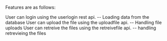 Features are as follows:

User can login using the userlogin rest api. -- Loading data from the database
User can upload the file using the uploadfile api. -- Handling file uploads
User can retreive the files using the retreivefile api. -- handling retrevieing the files
